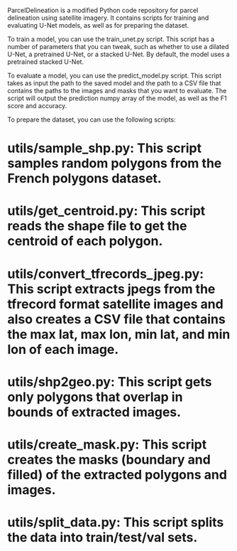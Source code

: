 ParcelDelineation is a modified Python code repository for parcel delineation using satellite imagery. It contains scripts for training and evaluating U-Net models, as well as for preparing the dataset.

To train a model, you can use the train_unet.py script. This script has a number of parameters that you can tweak, such as whether to use a dilated U-Net, a pretrained U-Net, or a stacked U-Net. By default, the model uses a pretrained stacked U-Net.

To evaluate a model, you can use the predict_model.py script. This script takes as input the path to the saved model and the path to a CSV file that contains the paths to the images and masks that you want to evaluate. The script will output the prediction numpy array of the model, as well as the F1 score and accuracy.

To prepare the dataset, you can use the following scripts:

# utils/sample_shp.py: This script samples random polygons from the French polygons dataset.
# utils/get_centroid.py: This script reads the shape file to get the centroid of each polygon.
# utils/convert_tfrecords_jpeg.py: This script extracts jpegs from the tfrecord format satellite images and also creates a CSV file that contains the max lat, max lon, min lat, and min lon of each image.
# utils/shp2geo.py: This script gets only polygons that overlap in bounds of extracted images.
# utils/create_mask.py: This script creates the masks (boundary and filled) of the extracted polygons and images.
# utils/split_data.py: This script splits the data into train/test/val sets.
